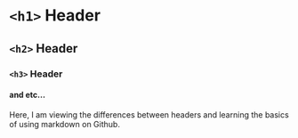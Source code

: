 # `<h1>` Header

## `<h2>` Header

### `<h3>` Header

#### and etc...

Here, I am viewing the differences between headers and learning the basics of using markdown on Github.

